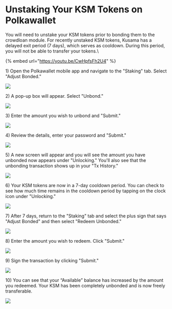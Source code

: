 # Unstaking Your KSM Tokens on Polkawallet

You will need to unstake your KSM tokens prior to bonding them to the crowdloan module. For recently unstaked KSM tokens, Kusama has a delayed exit period (7 days), which serves as cooldown. During this period, you will not be able to transfer your tokens.\


{% embed url="https://youtu.be/CwHpfsFh2U4" %}



1\) Open the Polkawallet mobile app and navigate to the "Staking" tab. Select "Adjust Bonded." 

![](<../../../../.gitbook/assets/image (15).png>)



2\) A pop-up box will appear. Select "Unbond." 

![](<../../../../.gitbook/assets/image (6).png>)



3\) Enter the amount you wish to unbond and "Submit."

![](<../../../../.gitbook/assets/image (16).png>)



4\) Review the details, enter your password and "Submit."

![](<../../../../.gitbook/assets/image (18).png>)



5\) A new screen will appear and you will see the amount you have unbonded now appears under "Unlocking." You'll also see that the unbonding transaction shows up in your "Tx History." 

![](<../../../../.gitbook/assets/image (14).png>)



6\) Your KSM tokens are now in a 7-day cooldown period. You can check to see how much time remains in the cooldown period by tapping on the clock icon under "Unlocking." 

![](<../../../../.gitbook/assets/image (13) (1) (1).png>)



7\) After 7 days, return to the "Staking" tab and select the plus sign that says "Adjust Bonded" and then select "Redeem Unbonded."

![](<../../../../.gitbook/assets/image (21).png>)



8\) Enter the amount you wish to redeem. Click "Submit." 

![](<../../../../.gitbook/assets/image (20).png>)



9\) Sign the transaction by clicking "Submit."

![](<../../../../.gitbook/assets/image (10).png>)



10\) You can see that your “Available” balance has increased by the amount you redeemed. Your KSM has been completely unbonded and is now freely transferable.

![](<../../../../.gitbook/assets/image (19).png>)
